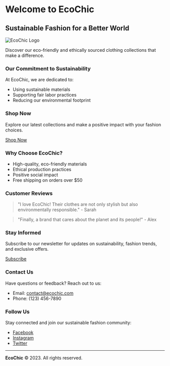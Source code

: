 # Welcome to EcoChic

## Sustainable Fashion for a Better World

![EcoChic Logo](https://example.com/ecochic-logo.png)

Discover our eco-friendly and ethically sourced clothing collections that make a difference.

### Our Commitment to Sustainability

At EcoChic, we are dedicated to:
- Using sustainable materials
- Supporting fair labor practices
- Reducing our environmental footprint

### Shop Now

Explore our latest collections and make a positive impact with your fashion choices.

[Shop Now](https://example.com/shop)

### Why Choose EcoChic?

- High-quality, eco-friendly materials
- Ethical production practices
- Positive social impact
- Free shipping on orders over $50

### Customer Reviews

> "I love EcoChic! Their clothes are not only stylish but also environmentally responsible." - Sarah

> "Finally, a brand that cares about the planet and its people!" - Alex

### Stay Informed

Subscribe to our newsletter for updates on sustainability, fashion trends, and exclusive offers.

[Subscribe](https://example.com/newsletter)

### Contact Us

Have questions or feedback? Reach out to us:

- Email: contact@ecochic.com
- Phone: (123) 456-7890

### Follow Us

Stay connected and join our sustainable fashion community:

- [Facebook](https://www.facebook.com/ecochic)
- [Instagram](https://www.instagram.com/ecochic)
- [Twitter](https://twitter.com/ecochic)

---

**EcoChic** &copy; 2023. All rights reserved.

